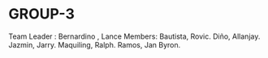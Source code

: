 # GROUP-3
Team Leader : Bernardino , Lance
Members: Bautista, Rovic.
Diño, Allanjay.
Jazmin, Jarry.
Maquiling, Ralph.
Ramos, Jan Byron.
